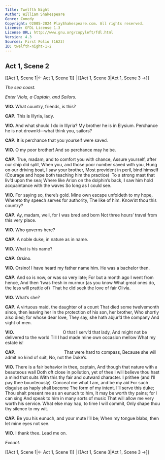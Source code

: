 ```yaml
---
Title: Twelfth Night
Author: William Shakespeare
Genre: Comedy
Copyright: ©2005-2024 PlayShakespeare.com. All rights reserved.
License: GFDL License 1.3
License URL: http://www.gnu.org/copyleft/fdl.html
Version: 4.3
Sources: First Folio (1623)
ID: twelfth-night-1-2
---
```


## Act 1, Scene 2
[[Act 1, Scene 1|← Act 1, Scene 1]] | [[Act 1, Scene 3|Act 1, Scene 3 →]]

*The sea coast.*

*Enter Viola, a Captain, and Sailors.*

**VIO.**
What country, friends, is this?

**CAP.**
This is Illyria, lady.

**VIO.**
And what should I do in Illyria?
My brother he is in Elysium.
Perchance he is not drown’d—what think you, sailors?

**CAP.**
It is perchance that you yourself were saved.

**VIO.**
O my poor brother! And so perchance may he be.

**CAP.**
True, madam, and to comfort you with chance,
Assure yourself, after our ship did split,
When you, and those poor number saved with you,
Hung on our driving boat, I saw your brother,
Most provident in peril, bind himself
(Courage and hope both teaching him the practice) 
To a strong mast that liv’d upon the sea;
Where like Arion on the dolphin’s back,
I saw him hold acquaintance with the waves
So long as I could see.

**VIO.**
For saying so, there’s gold.
Mine own escape unfoldeth to my hope,
Whereto thy speech serves for authority,
The like of him. Know’st thou this country?

**CAP.**
Ay, madam, well, for I was bred and born
Not three hours’ travel from this very place.

**VIO.**
Who governs here?

**CAP.**
A noble duke, in nature as in name.

**VIO.**
What is his name?

**CAP.**
Orsino.

**VIO.**
Orsino! I have heard my father name him. He was a bachelor then.

**CAP.**
And so is now, or was so very late;
For but a month ago I went from hence,
And then ’twas fresh in murmur (as you know
What great ones do, the less will prattle of) 
That he did seek the love of fair Olivia.

**VIO.**
What’s she?

**CAP.**
A virtuous maid, the daughter of a count
That died some twelvemonth since, then leaving her
In the protection of his son, her brother,
Who shortly also died; for whose dear love,
They say, she hath abjur’d the company
And sight of men.

**VIO.**
           O that I serv’d that lady,
And might not be delivered to the world
Till I had made mine own occasion mellow
What my estate is!

**CAP.**
           That were hard to compass,
Because she will admit no kind of suit,
No, not the Duke’s.

**VIO.**
There is a fair behavior in thee, captain,
And though that nature with a beauteous wall
Doth oft close in pollution, yet of thee
I will believe thou hast a mind that suits
With this thy fair and outward character.
I prithee (and I’ll pay thee bounteously) 
Conceal me what I am, and be my aid
For such disguise as haply shall become
The form of my intent. I’ll serve this duke;
Thou shalt present me as an eunuch to him,
It may be worth thy pains; for I can sing
And speak to him in many sorts of music
That will allow me very worth his service.
What else may hap, to time I will commit,
Only shape thou thy silence to my wit.

**CAP.**
Be you his eunuch, and your mute I’ll be;
When my tongue blabs, then let mine eyes not see.

**VIO.**
I thank thee. Lead me on.

*Exeunt.*

[[Act 1, Scene 1|← Act 1, Scene 1]] | [[Act 1, Scene 3|Act 1, Scene 3 →]]